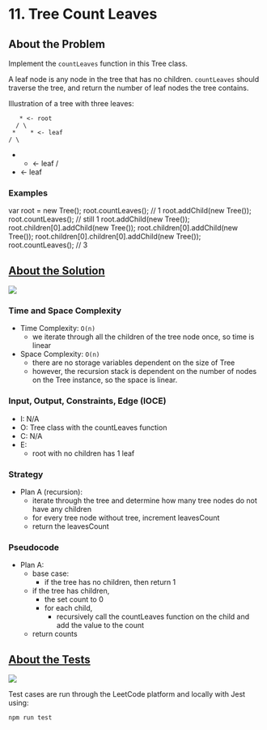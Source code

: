 # 11. Tree Count Leaves

## About the Problem

Implement the `countLeaves` function in this Tree class.

A leaf node is any node in the tree that has no children. `countLeaves` should traverse the tree, and return the number of leaf nodes the tree contains.

Illustration of a tree with three leaves:

       * <- root
      / \
     *    * <- leaf
    / \
   *   * <- leaf
  /
 * <- leaf

### Examples

var root = new Tree();
   root.countLeaves(); // 1
   root.addChild(new Tree());
   root.countLeaves(); // still 1
   root.addChild(new Tree());
   root.children[0].addChild(new Tree());
   root.children[0].addChild(new Tree());
   root.children[0].children[0].addChild(new Tree());
   root.countLeaves(); // 3

## <a href='./treeCountLeaves.js'>About the Solution</a>

<img src='https://img.shields.io/badge/JavaScript-F7DF1E.svg?style=for-the-badge&logo=JavaScript&logoColor=black' />

### Time and Space Complexity
  - Time Complexity: `O(n)`
    - we iterate through all the children of the tree node once, so time is linear
  - Space Complexity: `O(n)`
    - there are no storage variables dependent on the size of Tree
    - however, the recursion stack is dependent on the number of nodes on the Tree instance, so the space is linear.

### Input, Output, Constraints, Edge (IOCE)

  - I: N/A
  - O: Tree class with  the countLeaves function
  - C: N/A
  - E:
    - root with no children has 1 leaf

### Strategy
- Plan A (recursion):
  - iterate through the tree and determine how many tree nodes do not have any children
  - for every tree node without tree, increment leavesCount
  - return the leavesCount

### Pseudocode
- Plan A:
  - base case:
    - if the tree has no children, then return 1
  - if the tree has children,
    - the set count to 0
    - for each child,
      - recursively call the countLeaves function on the child and add the value to the count
  - return counts

## <a href='./treeCountLeaves.test.js'>About the Tests</a>

<img src='https://img.shields.io/badge/Jest-C21325.svg?style=for-the-badge&logo=Jest&logoColor=white' />

Test cases are run through the LeetCode platform and locally with Jest using:
```
npm run test
```